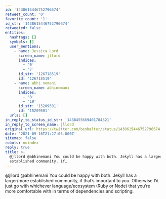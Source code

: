 ```yaml
---
id: '1438615446752796674'
retweet_count: '0'
favorite_count: '1'
id_str: '1438615446752796674'
retweeted: false
entities:
  hashtags: []
  symbols: []
  user_mentions:
    - name: Jessica Lord
      screen_name: jllord
      indices:
        - '0'
        - '7'
      id_str: '126718519'
      id: '126718519'
    - name: abhi nemani
      screen_name: abhinemani
      indices:
        - '8'
        - '19'
      id_str: '15209501'
      id: '15209501'
  urls: []
in_reply_to_status_id_str: '1438455669401784321'
in_reply_to_screen_name: jllord
original_url: https://twitter.com/benbalter/status/1438615446752796674
date: '2021-09-16T21:27:05.000Z'
sitemap: false
robots: noindex
reply: true
title: >-
  @jllord @abhinemani You could be happy with both. Jekyll has a larger/more
  established community, if…
---
```


@jllord @abhinemani You could be happy with both. Jekyll has a larger/more established community, if that’s important to you. Otherwise I’d just go with whichever language/ecosystem (Ruby or Node) that you’re more comfortable with in terms of dependencies and scripting.